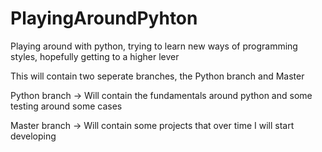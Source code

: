 # PlayingAroundPyhton
Playing around with python, trying to learn new ways of programming styles, hopefully getting to a higher lever

This will contain two seperate branches, the Python branch and Master

Python branch -> Will contain the fundamentals around python and some testing around some cases

Master branch -> Will contain some projects that over time I will start developing
